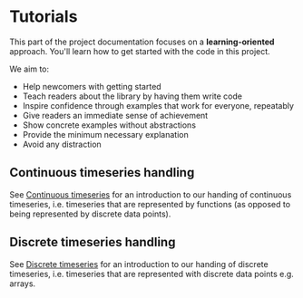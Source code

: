 # Tutorials

This part of the project documentation
focuses on a **learning-oriented** approach.
You'll learn how to get started with the code in this project.

We aim to:

- Help newcomers with getting started
- Teach readers about the library by having them write code
- Inspire confidence through examples that work for everyone, repeatably
- Give readers an immediate sense of achievement
- Show concrete examples without abstractions
- Provide the minimum necessary explanation
- Avoid any distraction

## Continuous timeseries handling

See [Continuous timeseries](./continuous_timeseries_tutorial)
for an introduction to our handing of continuous timeseries,
i.e. timeseries that are represented by functions
(as opposed to being represented by discrete data points).

## Discrete timeseries handling

See [Discrete timeseries](./discrete_timeseries_tutorial)
for an introduction to our handing of discrete timeseries,
i.e. timeseries that are represented with discrete data points e.g. arrays.
